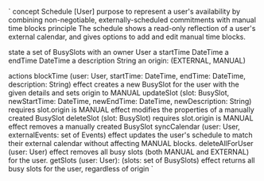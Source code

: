 `
concept Schedule [User]
  purpose to represent a user's availability by combining non-negotiable, externally-scheduled commitments with manual time blocks
  principle The schedule shows a read-only reflection of a user's external calendar, and gives options to add and edit manual time blocks.

  state
    a set of BusySlots with
      an owner User
      a startTime DateTime
      a endTime DateTime
      a description String
      an origin: (EXTERNAL, MANUAL)
      
  actions
    blockTime (user: User, startTime: DateTime, endTime: DateTime, description: String)
      effect creates a new BusySlot for the user with the given details and sets origin to MANUAL
    updateSlot (slot: BusySlot, newStartTime: DateTime, newEndTime: DateTime, newDescription: String)
      requires slot.origin is MANUAL
      effect modifies the properties of a manually created BusySlot
    deleteSlot (slot: BusySlot)
      requires slot.origin is MANUAL
      effect removes a manually created BusySlot
    syncCalendar (user: User, externalEvents: set of Events)
      effect updates the user's schedule to match their external calendar without affecting MANUAL blocks.
    deleteAllForUser (user: User)
      effect removes all busy slots (both MANUAL and EXTERNAL) for the user.
    getSlots (user: User): (slots: set of BusySlots)
      effect returns all busy slots for the user, regardless of origin
`